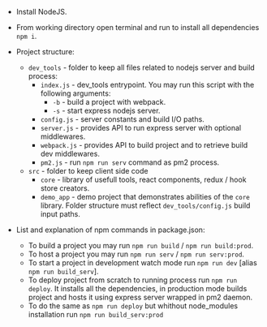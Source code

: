 - Install NodeJS.
- From working directory open terminal and run to install all dependencies `npm i`.
- Project structure:
    - `dev_tools` - folder to keep all files related to nodejs server and build process:
        - `index.js` - dev_tools entrypoint. You may run this script with the following arguments:
            - `-b` - build a project with webpack.
            - `-s` - start express nodejs server.
        - `config.js` - server constants and build I/O paths.
        - `server.js` - provides API to run express server with optional middlewares.
        - `webpack.js` - provides API to build project and to retrieve build dev middlewares.
        - `pm2.js` - run `npm run serv` command as pm2 process.
    - `src` - folder to keep client side code
        - `core` - library of usefull tools, react components, redux / hook store creators.
        - `demo_app` - demo project that demonstrates abilities of the `core` library. Folder structure must reflect `dev_tools/config.js` build input paths.


- List and explanation of npm commands in package.json:
    - To build a project you may run `npm run build` / `npm run build:prod`.
    - To host a project you may run `npm run serv` / `npm run serv:prod`.
    - To start a project in development watch mode run `npm run dev` [alias `npm run build_serv`].
    - To deploy project from scratch to running process run `npm run deploy`. It installs all the dependencies, in production mode builds project and hosts it using express server wrapped in pm2 daemon.
    - To do the same as `npm run deploy` but whithout node_modules installation run `npm run build_serv:prod`

